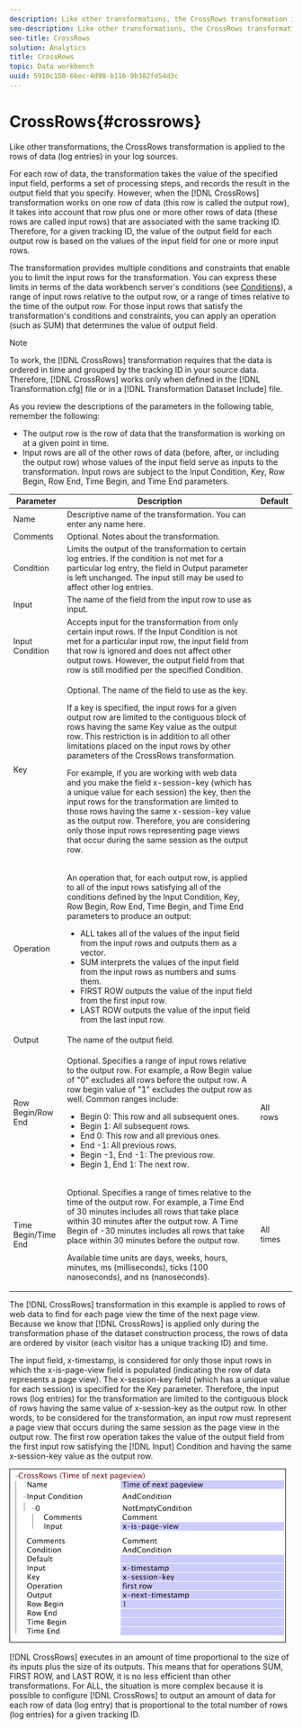 ```yaml
---
description: Like other transformations, the CrossRows transformation is applied to the rows of data (log entries) in your log sources.
seo-description: Like other transformations, the CrossRows transformation is applied to the rows of data (log entries) in your log sources.
seo-title: CrossRows
solution: Analytics
title: CrossRows
topic: Data workbench
uuid: 5910c150-6bec-4d98-b116-9b382fd54d3c
---
```


# CrossRows{#crossrows}

Like other transformations, the CrossRows transformation is applied to the rows of data (log entries) in your log sources.

 For each row of data, the transformation takes the value of the specified input field, performs a set of processing steps, and records the result in the output field that you specify. However, when the [!DNL CrossRows] transformation works on one row of data (this row is called the output row), it takes into account that row plus one or more other rows of data (these rows are called input rows) that are associated with the same tracking ID. Therefore, for a given tracking ID, the value of the output field for each output row is based on the values of the input field for one or more input rows.

The transformation provides multiple conditions and constraints that enable you to limit the input rows for the transformation. You can express these limits in terms of the data workbench server's conditions (see [Conditions](../../../../../home/c-dataset-const-proc/c-conditions/c-conditions.md#concept-9a576a00d5db48e7a599016c441e39e0)), a range of input rows relative to the output row, or a range of times relative to the time of the output row. For those input rows that satisfy the transformation's conditions and constraints, you can apply an operation (such as SUM) that determines the value of output field.

>[!NOTE]
>
>To work, the [!DNL CrossRows] transformation requires that the data is ordered in time and grouped by the tracking ID in your source data. Therefore, [!DNL CrossRows] works only when defined in the [!DNL Transformation.cfg] file or in a [!DNL Transformation Dataset Include] file.

As you review the descriptions of the parameters in the following table, remember the following:

* The output row is the row of data that the transformation is working on at a given point in time. 
* Input rows are all of the other rows of data (before, after, or including the output row) whose values of the input field serve as inputs to the transformation. Input rows are subject to the Input Condition, Key, Row Begin, Row End, Time Begin, and Time End parameters.

<table id="table_152851484AFF4C50AF736DC62FAA43E3"> 
 <thead> 
  <tr> 
   <th colname="col1" class="entry"> Parameter </th> 
   <th colname="col2" class="entry"> Description </th> 
   <th colname="col3" class="entry"> Default </th> 
  </tr> 
 </thead>
 <tbody> 
  <tr> 
   <td colname="col1"> Name </td> 
   <td colname="col2"> Descriptive name of the transformation. You can enter any name here. </td> 
   <td colname="col3"> </td> 
  </tr> 
  <tr> 
   <td colname="col1"> Comments </td> 
   <td colname="col2"> Optional. Notes about the transformation. </td> 
   <td colname="col3"> </td> 
  </tr> 
  <tr> 
   <td colname="col1"> Condition </td> 
   <td colname="col2"> Limits the output of the transformation to certain log entries. If the condition is not met for a particular log entry, the field in Output parameter is left unchanged. The input still may be used to affect other log entries. </td> 
   <td colname="col3"> </td> 
  </tr> 
  <tr> 
   <td colname="col1"> Input </td> 
   <td colname="col2"> The name of the field from the input row to use as input. </td> 
   <td colname="col3"> </td> 
  </tr> 
  <tr> 
   <td colname="col1"> Input Condition </td> 
   <td colname="col2"> Accepts input for the transformation from only certain input rows. If the Input Condition is not met for a particular input row, the input field from that row is ignored and does not affect other output rows. However, the output field from that row is still modified per the specified Condition. </td> 
   <td colname="col3"> </td> 
  </tr> 
  <tr> 
   <td colname="col1"> Key </td> 
   <td colname="col2"> <p>Optional. The name of the field to use as the key. </p> <p> If a key is specified, the input rows for a given output row are limited to the contiguous block of rows having the same Key value as the output row. This restriction is in addition to all other limitations placed on the input rows by other parameters of the <span class="wintitle"> CrossRows</span> transformation. </p> <p> For example, if you are working with web data and you make the field x-session-key (which has a unique value for each session) the key, then the input rows for the transformation are limited to those rows having the same x-session-key value as the output row. Therefore, you are considering only those input rows representing page views that occur during the same session as the output row. </p> </td> 
   <td colname="col3"> </td> 
  </tr> 
  <tr> 
   <td colname="col1"> Operation </td> 
   <td colname="col2"> <p>An operation that, for each output row, is applied to all of the input rows satisfying all of the conditions defined by the Input Condition, Key, Row Begin, Row End, Time Begin, and Time End parameters to produce an output: 
     <ul id="ul_C01CCF73A9544BCFB7B1105042FEF2DD"> 
      <li id="li_2D1A192970904499AB9F4431D51106D7"> ALL takes all of the values of the input field from the input rows and outputs them as a vector. </li> 
      <li id="li_B8863724AD924DE5BDBC987143548257"> SUM interprets the values of the input field from the input rows as numbers and sums them. </li> 
      <li id="li_BF930069DCEA4E0B80893C3C06CAE100"> FIRST ROW outputs the value of the input field from the first input row. </li> 
      <li id="li_04B9E2D88C0847E28101FC830C18D8E2"> LAST ROW outputs the value of the input field from the last input row. </li> 
     </ul> </p> </td> 
   <td colname="col3"> </td> 
  </tr> 
  <tr> 
   <td colname="col1"> Output </td> 
   <td colname="col2"> The name of the output field. </td> 
   <td colname="col3"> </td> 
  </tr> 
  <tr> 
   <td colname="col1"> Row Begin/Row End </td> 
   <td colname="col2"> <p>Optional. Specifies a range of input rows relative to the output row. For example, a Row Begin value of "0" excludes all rows before the output row. A row begin value of "1" excludes the output row as well. Common ranges include: 
     <ul id="ul_B030F32A5146430BA50DD4FAB4A527B0"> 
      <li id="li_30DFB8C0265349C295943A1CB8077B86"> Begin 0: This row and all subsequent ones. </li> 
      <li id="li_9090C2E94E394351867BC5B78F27B41C"> Begin 1: All subsequent rows. </li> 
      <li id="li_F870DC913E3F45BA94EE2EC04D344DE0"> End 0: This row and all previous ones. </li> 
      <li id="li_B8A576E419744D84AB1298E5155B583E"> End -1: All previous rows. </li> 
      <li id="li_CD2307A262D34542A2860FF07005CAD7"> Begin -1, End -1: The previous row. </li> 
      <li id="li_6BF30B7BB7CC40A68B2332A3C11DD3B5"> Begin 1, End 1: The next row. </li> 
     </ul> </p> </td> 
   <td colname="col3"> All rows </td> 
  </tr> 
  <tr> 
   <td colname="col1"> Time Begin/Time End </td> 
   <td colname="col2"> <p>Optional. Specifies a range of times relative to the time of the output row. For example, a Time End of 30 minutes includes all rows that take place within 30 minutes after the output row. A Time Begin of -30 minutes includes all rows that take place within 30 minutes before the output row. </p> <p> Available time units are days, weeks, hours, minutes, ms (milliseconds), ticks (100 nanoseconds), and ns (nanoseconds). </p> </td> 
   <td colname="col3"> All times </td> 
  </tr> 
 </tbody> 
</table>

The [!DNL CrossRows] transformation in this example is applied to rows of web data to find for each page view the time of the next page view. Because we know that [!DNL CrossRows] is applied only during the transformation phase of the dataset construction process, the rows of data are ordered by visitor (each visitor has a unique tracking ID) and time.

The input field, x-timestamp, is considered for only those input rows in which the x-is-page-view field is populated (indicating the row of data represents a page view). The x-session-key field (which has a unique value for each session) is specified for the Key parameter. Therefore, the input rows (log entries) for the transformation are limited to the contiguous block of rows having the same value of x-session-key as the output row. In other words, to be considered for the transformation, an input row must represent a page view that occurs during the same session as the page view in the output row. The first row operation takes the value of the output field from the first input row satisfying the [!DNL Input] Condition and having the same x-session-key value as the output row.

![](assets/cfg_TransformationType_CrossRows.png)

[!DNL CrossRows] executes in an amount of time proportional to the size of its inputs plus the size of its outputs. This means that for operations SUM, FIRST ROW, and LAST ROW, it is no less efficient than other transformations. For ALL, the situation is more complex because it is possible to configure [!DNL CrossRows] to output an amount of data for each row of data (log entry) that is proportional to the total number of rows (log entries) for a given tracking ID. 
